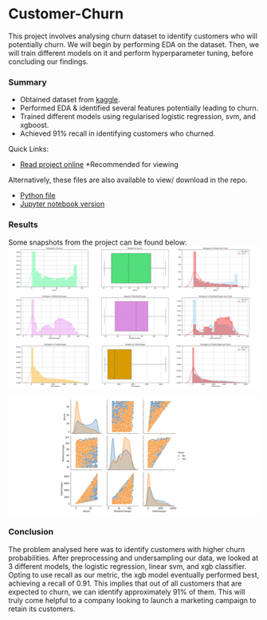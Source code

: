 # Customer-Churn
This project involves analysing churn dataset to identify customers who will potentially churn. We will begin by performing EDA on the dataset. Then, we 
will train different models on it and perform hyperparameter tuning, before concluding our findings.

### Summary
- Obtained dataset from [kaggle](https://www.kaggle.com/blastchar/telco-customer-churn).
- Performed EDA & identified several features potentially leading to churn.
- Trained different models using regularised logistic regression, svm, and xgboost.
- Achieved 91% recall in identifying customers who churned.

Quick Links:
- [Read project online](https://nbviewer.jupyter.org/github/Gianatmaja/Customer-Churn/blob/main/Predicting%20Customer%20Churns%20.ipynb) 
*Recommended for viewing

Alternatively, these files are also available to view/ download in the repo.
- [Python file](https://github.com/Gianatmaja/Customer-Churn/blob/main/Predicting%20Customer%20Churns%20.py)
- [Jupyter notebook version](https://github.com/Gianatmaja/Customer-Churn/blob/main/Predicting%20Customer%20Churns%20.ipynb)

### Results
Some snapshots from the project can be found below:
![res1](https://github.com/Gianatmaja/Customer-Churn/blob/main/images/Res1.png)

![res2](https://github.com/Gianatmaja/Customer-Churn/blob/main/images/Res2.png)

### Conclusion
The problem analysed here was to identify customers with higher churn probabilities. After preprocessing and undersampling our data, we looked at 3 different models, the logistic regression, linear svm, and xgb classifier. Opting to use recall as our metric, the xgb model eventually performed best, achieving a recall of 0.91. This implies that out of all customers that are expected to churn, we can identify approximately 91% of them. This will truly come helpful to a company looking to launch a marketing campaign to retain its customers.

